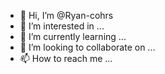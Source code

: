 - 👋 Hi, I’m @Ryan-cohrs
- 👀 I’m interested in ...
- 🌱 I’m currently learning ...
- 💞️ I’m looking to collaborate on ...
- 📫 How to reach me ...

<!---
Ryan-cohrs/Ryan-cohrs is a ✨ special ✨ repository because its `README.md` (this file) appears on your GitHub profile.
You can click the Preview link to take a look at your changes.
--->
